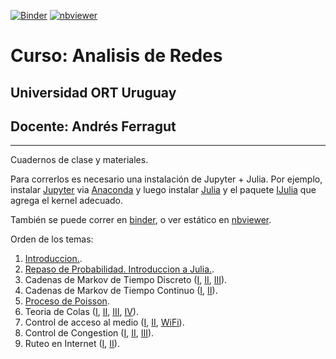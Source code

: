 [![Binder](https://mybinder.org/badge_logo.svg)](https://mybinder.org/v2/gh/aferragu/analisisderedes/master)
[![nbviewer](https://raw.githubusercontent.com/jupyter/design/master/logos/Badges/nbviewer_badge.svg)](https://nbviewer.jupyter.org/github/aferragu/analisisderedes/tree/master/)

# Curso: Analisis de Redes

## Universidad ORT Uruguay

## Docente: Andrés Ferragut

-----

Cuadernos de clase y materiales.

Para correrlos es necesario una instalación de Jupyter + Julia. Por ejemplo, instalar [Jupyter](https://jupyter.org/install.html) via [Anaconda](https://www.anaconda.com/products/individual) y luego instalar [Julia](https://julialang.org/) y el paquete [IJulia](https://github.com/JuliaLang/IJulia.jl) que agrega el kernel adecuado.

También se puede correr en [binder](https://mybinder.org/v2/gh/aferragu/analisisderedes/master), o ver estático en [nbviewer](https://nbviewer.jupyter.org/github/aferragu/analisisderedes/tree/master/).

Orden de los temas:

1. [Introduccion.](Introduccion.ipynb).
2. [Repaso de Probabilidad. Introduccion a Julia.](<Repaso de probabilidad. Introduccion a Julia.ipynb>).
3. Cadenas de Markov de Tiempo Discreto ([I](<Cadenas de Markov de Tiempo Discreto.ipynb>), [II](<Cadenas de Markov de Tiempo Discreto II.ipynb>), [III](<Cadenas de Markov de Tiempo Discreto III.ipynb>)).
4. Cadenas de Markov de Tiempo Continuo ([I](<Cadenas de Markov de Tiempo Continuo.ipynb>), [II](<Cadenas de Markov de Tiempo Continuo II.ipynb>)).
5. [Proceso de Poisson](<Proceso de Poisson.ipynb>).
6. Teoria de Colas ([I](<Teoria de colas.ipynb>), [II](<Teoria de colas.ipynb>), [III](<Teoria de colas.ipynb>), [IV](<Teoria de colas.ipynb>)).
7. Control de acceso al medio ([I](<Control de acceso al medio.ipynb>), [II](<Control de acceso al medio II.ipynb>), [WiFi](<Control de acceso al medio - WiFi.ipynb>)).
8. Control de Congestion ([I](<Control de Congestion I.ipynb>), [II](<Control de Congestion II.ipynb>), [III](<Control de Congestion III.ipynb>)).
9. Ruteo en Internet ([I](<Ruteo en Internet.ipynb>), [II](<Ruteo en Internet II.ipynb>)).